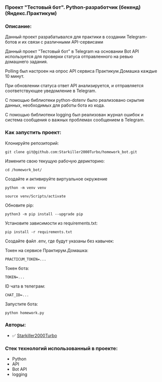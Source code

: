 ### Проект "Тестовый бот". Python-разработчик (бекенд) (Яндекс.Практикум)

### Описание:
Данный проект разрабатывался для практики в создании Telegram-ботов и их связи с различными API-сервисами

Данный проект "Тестовый бот" в Telegram на основании Bot API используется для проверки статуса отправленного на ревью домашнего задания.

Polling был настроен на опрос API сервиса Практикум.Домашка каждые 10 минут. 

При обновлении статуса ответ API анализируется, и отправляется соответствующее уведомление в Telegram.

С помощью библиотеки python-dotenv было реализовано скрытие данных, необходимых для работы бота из кода.

С помощью библиотеки logging был реализован журнал ошибок и система сообщения о важных проблемах сообщением в Telegram.

### Как запустить проект:

Клонируйте репозиторий:
```
git clone git@github.com:Starkiller2000Turbo/homework_bot.git
```

Измените свою текущую рабочую дерикторию:
```
cd /homework_bot/
```

Создайте и активируйте виртуальное окружение

```
python -m venv venv
```

```
source venv/Scripts/activate
```

Обновите pip:
```
python3 -m pip install --upgrade pip
```

Установите зависимости из requirements.txt:

```
pip install -r requirements.txt
```

Создайте файл .env, где будут указаны без кавычек:

Токен на сервисе Практирум.Домашка:
```
PRACTICUM_TOKEN=...
```
Токен бота:
```
TOKEN=...
```
ID чата в телеграм:
```
CHAT_ID=...
```
Запустите бота:

```
python homework.py
```

### Авторы:

- :white_check_mark: [Starkiller2000Turbo](https://github.com/Starkiller2000Turbo)

### Стек технологий использованный в проекте:

- Python
- API
- Bot API
- logging